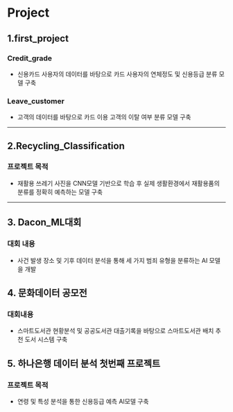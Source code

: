 # Project
## 1.first_project
### Credit_grade
- 신용카드 사용자의 데이터를 바탕으로 카드 사용자의 연체정도 및 신용등급 분류 모델 구축
### Leave_customer
- 고객의 데이터를 바탕으로 카드 이용 고객의 이탈 여부 분류 모델 구축
---
## 2.Recycling_Classification
### 프로젝트 목적
- 재활용 쓰레기 사진을 CNN모델 기반으로 학습 후 실제 생활환경에서 재활용품의 분류를 정확히 예측하는 모델 구축
---
## 3. Dacon_ML대회
### 대회 내용
- 사건 발생 장소 및 기후 데이터 분석을 통해 세 가지 범죄 유형을 분류하는 AI 모델을 개발
## 4. 문화데이터 공모전
### 대회내용
- 스마트도서관 현황분석 및 공공도서관 대출기록을 바탕으로 스마트도서관 배치 추천 도서 시스템 구축
## 5. 하나은행 데이터 분석 첫번째 프로젝트
### 프로젝트 목적
- 연령 및 특성 분석을 통한 신용등급 예측 AI모델 구축
